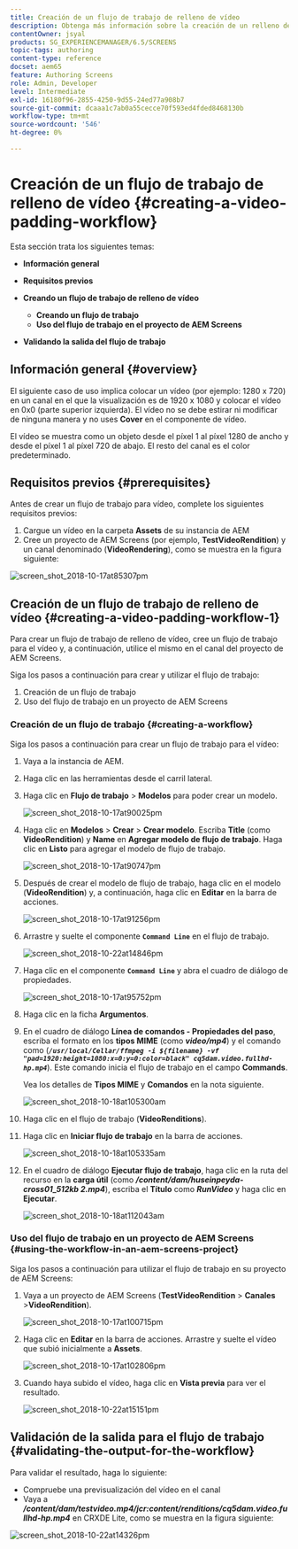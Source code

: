 ```yaml
---
title: Creación de un flujo de trabajo de relleno de vídeo
description: Obtenga más información sobre la creación de un relleno de vídeo en el flujo de trabajo para sus recursos.
contentOwner: jsyal
products: SG_EXPERIENCEMANAGER/6.5/SCREENS
topic-tags: authoring
content-type: reference
docset: aem65
feature: Authoring Screens
role: Admin, Developer
level: Intermediate
exl-id: 16180f96-2855-4250-9d55-24ed77a908b7
source-git-commit: dcaaa1c7ab0a55cecce70f593ed4fded8468130b
workflow-type: tm+mt
source-wordcount: '546'
ht-degree: 0%

---
```


# Creación de un flujo de trabajo de relleno de vídeo {#creating-a-video-padding-workflow}

Esta sección trata los siguientes temas:

* **Información general**
* **Requisitos previos**
* **Creando un flujo de trabajo de relleno de vídeo**
   * **Creando un flujo de trabajo**
   * **Uso del flujo de trabajo en el proyecto de AEM Screens**

* **Validando la salida del flujo de trabajo**

## Información general {#overview}

El siguiente caso de uso implica colocar un vídeo (por ejemplo: 1280 x 720) en un canal en el que la visualización es de 1920 x 1080 y colocar el vídeo en 0x0 (parte superior izquierda). El vídeo no se debe estirar ni modificar de ninguna manera y no uses **Cover** en el componente de vídeo.

El vídeo se muestra como un objeto desde el píxel 1 al píxel 1280 de ancho y desde el píxel 1 al píxel 720 de abajo. El resto del canal es el color predeterminado.

## Requisitos previos {#prerequisites}

Antes de crear un flujo de trabajo para vídeo, complete los siguientes requisitos previos:

1. Cargue un vídeo en la carpeta **Assets** de su instancia de AEM
1. Cree un proyecto de AEM Screens (por ejemplo, **TestVideoRendition**) y un canal denominado (**VideoRendering**), como se muestra en la figura siguiente:

![screen_shot_2018-10-17at85307pm](assets/screen_shot_2018-10-17at85307pm.png)

## Creación de un flujo de trabajo de relleno de vídeo {#creating-a-video-padding-workflow-1}

Para crear un flujo de trabajo de relleno de vídeo, cree un flujo de trabajo para el vídeo y, a continuación, utilice el mismo en el canal del proyecto de AEM Screens.

Siga los pasos a continuación para crear y utilizar el flujo de trabajo:

1. Creación de un flujo de trabajo
1. Uso del flujo de trabajo en un proyecto de AEM Screens

### Creación de un flujo de trabajo {#creating-a-workflow}

Siga los pasos a continuación para crear un flujo de trabajo para el vídeo:

1. Vaya a la instancia de AEM.
1. Haga clic en las herramientas desde el carril lateral.
1. Haga clic en **Flujo de trabajo** > **Modelos** para poder crear un modelo.

   ![screen_shot_2018-10-17at90025pm](assets/screen_shot_2018-10-17at90025pm.png)

1. Haga clic en **Modelos** > **Crear** > **Crear modelo**. Escriba **Title** (como **VideoRendition**) y **Name** en **Agregar modelo de flujo de trabajo**. Haga clic en **Listo** para agregar el modelo de flujo de trabajo.

   ![screen_shot_2018-10-17at90747pm](assets/screen_shot_2018-10-17at90747pm.png)

1. Después de crear el modelo de flujo de trabajo, haga clic en el modelo (**VideoRendition**) y, a continuación, haga clic en **Editar** en la barra de acciones.

   ![screen_shot_2018-10-17at91256pm](assets/screen_shot_2018-10-17at91256pm.png)

1. Arrastre y suelte el componente **`Command Line`** en el flujo de trabajo.

   ![screen_shot_2018-10-22at14846pm](assets/screen_shot_2018-10-22at14846pm.png)

1. Haga clic en el componente **`Command Line`** y abra el cuadro de diálogo de propiedades.

   ![screen_shot_2018-10-17at95752pm](assets/screen_shot_2018-10-17at95752pm.png)

1. Haga clic en la ficha **Argumentos**.
1. En el cuadro de diálogo **Línea de comandos - Propiedades del paso**, escriba el formato en los **tipos MIME** (como ***video/mp4***) y el comando como (***`/usr/local/Cellar/ffmpeg -i ${filename} -vf "pad=1920:height=1080:x=0:y=0:color=black" cq5dam.video.fullhd-hp.mp4`***). Este comando inicia el flujo de trabajo en el campo **Commands**.

   Vea los detalles de **Tipos MIME** y **Comandos** en la nota siguiente.

   ![screen_shot_2018-10-18at105300am](assets/screen_shot_2018-10-18at105300am.png)

1. Haga clic en el flujo de trabajo (**VideoRenditions**).
1. Haga clic en **Iniciar flujo de trabajo** en la barra de acciones.

   ![screen_shot_2018-10-18at105335am](assets/screen_shot_2018-10-18at105335am.png)

1. En el cuadro de diálogo **Ejecutar flujo de trabajo**, haga clic en la ruta del recurso en la **carga útil** (como ***/content/dam/huseinpeyda-cross01_512kb 2.mp4***), escriba el **Título** como ***RunVideo*** y haga clic en **Ejecutar**.

   ![screen_shot_2018-10-18at112043am](assets/screen_shot_2018-10-18at112043am.png)

### Uso del flujo de trabajo en un proyecto de AEM Screens {#using-the-workflow-in-an-aem-screens-project}

Siga los pasos a continuación para utilizar el flujo de trabajo en su proyecto de AEM Screens:

1. Vaya a un proyecto de AEM Screens (**TestVideoRendition** > **Canales** >**VideoRendition**).

   ![screen_shot_2018-10-17at100715pm](assets/screen_shot_2018-10-17at100715pm.png)

1. Haga clic en **Editar** en la barra de acciones. Arrastre y suelte el vídeo que subió inicialmente a **Assets**.

   ![screen_shot_2018-10-17at102806pm](assets/screen_shot_2018-10-17at102806pm.png)

1. Cuando haya subido el vídeo, haga clic en **Vista previa** para ver el resultado.

   ![screen_shot_2018-10-22at15151pm](assets/screen_shot_2018-10-22at15151pm.png)

## Validación de la salida para el flujo de trabajo {#validating-the-output-for-the-workflow}

Para validar el resultado, haga lo siguiente:

* Compruebe una previsualización del vídeo en el canal
* Vaya a ***/content/dam/testvideo.mp4/jcr:content/renditions/cq5dam.video.fullhd-hp.mp4*** en CRXDE Lite, como se muestra en la figura siguiente:

![screen_shot_2018-10-22at14326pm](assets/screen_shot_2018-10-22at14326pm.png)
